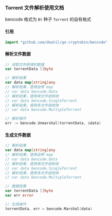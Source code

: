 ### Torrent 文件解析使用文档
bencode 格式为 `Bt` 种子 `Torrent` 的自有格式


#### 引用
~~~go
import "github.com/deatil/go-cryptobin/bencode"
~~~

#### 解析文件数据
~~~go
// 读取文件获得的数据
var torrentData []byte

// 解析结果
var data map[string]any
// 解析结果，使用自带 map
// var data bencode.Data
// 解析结果，使用单文件结构体
// var data bencode.SingleTorrent
// 解析结果，使用多文件结构体
// var data bencode.MultipleTorrent

// 解析操作
err := bencode.Unmarshal(torrentData, &data)
~~~

#### 生成文件数据
~~~go
// 解析结果
var data map[string]any
// 解析结果，使用自带 map
// var data bencode.Data
// 解析结果，使用单文件结构体
// var data bencode.SingleTorrent
// 解析结果，使用多文件结构体
// var data bencode.MultipleTorrent

// 数据结果
var torrentData []byte
var err error

// 生成操作
torrentData, err = bencode.Marshal(data)
~~~
